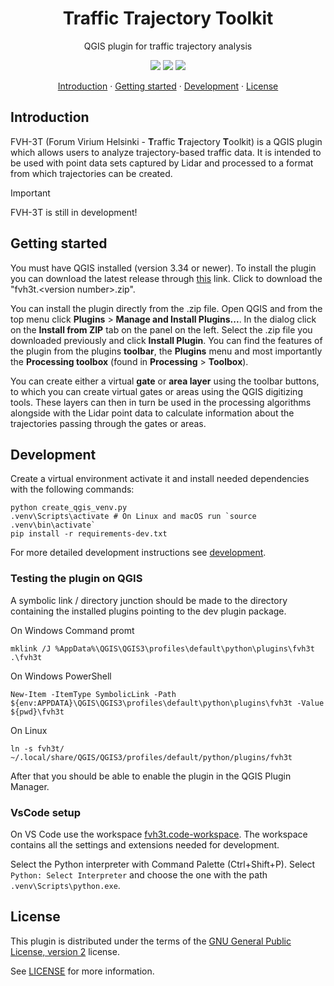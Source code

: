 <h1 align="center">Traffic Trajectory Toolkit</h2>
<p align="center">QGIS plugin for traffic trajectory analysis</p>

<!-- badges -->
<p align="center">
  <a href="https://github.com/GispoCoding/FVH-3T/actions/workflows/tests.yml">
    <img src="https://github.com/GispoCoding/fvh-3t/workflows/Tests/badge.svg"
  /></a>
  <a href="https://github.com/GispoCoding/FVH-3T/actions/workflows/code-style.yml">
    <img src="https://github.com/GispoCoding/fvh-3t/workflows/code-style/badge.svg"
  /></a>
  <a href="https://www.gnu.org/licenses/old-licenses/gpl-2.0.en.html">
    <img src="https://img.shields.io/badge/License-GPLv2-blue.svg"
  /></a>
</p>

<!-- links to sections / TOC -->
<p align="center">
  <a href="#introduction">Introduction</a>
  ·
  <a href="#getting-started">Getting started</a>
  ·
  <a href="#development">Development</a>
  ·
  <a href="#license">License</a>
</p>

## Introduction

FVH-3T (Forum Virium Helsinki - **T**raffic
**T**rajectory **T**oolkit) is a QGIS plugin which
allows users to analyze trajectory-based traffic data.
It is intended to be used with point data sets captured
by Lidar and processed to a format from which trajectories
can be created.

> [!IMPORTANT]
> FVH-3T is still in development!

## Getting started

You must have QGIS installed (version 3.34 or newer).
To install the plugin you can download the latest release through
[this](https://github.com/GispoCoding/FVH-3T/releases/latest)
link. Click to download the "fvh3t.\<version number\>.zip".

You can install the plugin directly from the .zip file. Open QGIS
and from the top menu click **Plugins** >
**Manage and Install Plugins...**. In the dialog click on the
**Install from ZIP** tab on the panel on the left. Select the .zip
file you downloaded previously and click **Install Plugin**. You can find the features of the plugin from the plugins
**toolbar**, the **Plugins** menu and most importantly the
**Processing toolbox** (found in **Processing** > **Toolbox**).

You can create either a virtual **gate** or **area layer**
using the toolbar buttons, to which you can create virtual gates or
areas using the QGIS digitizing tools. These layers can then in
turn be used in the processing algorithms alongside with
the Lidar point data to calculate information about the
trajectories passing through the gates or areas.

## Development

Create a virtual environment activate it and install needed dependencies with the following commands:
```console
python create_qgis_venv.py
.venv\Scripts\activate # On Linux and macOS run `source .venv\bin\activate`
pip install -r requirements-dev.txt
```

For more detailed development instructions see [development](docs/development.md).

### Testing the plugin on QGIS

A symbolic link / directory junction should be made to the directory containing the installed plugins pointing to the dev plugin package.

On Windows Command promt
```console
mklink /J %AppData%\QGIS\QGIS3\profiles\default\python\plugins\fvh3t .\fvh3t
```

On Windows PowerShell
```console
New-Item -ItemType SymbolicLink -Path ${env:APPDATA}\QGIS\QGIS3\profiles\default\python\plugins\fvh3t -Value ${pwd}\fvh3t
```

On Linux
```console
ln -s fvh3t/ ~/.local/share/QGIS/QGIS3/profiles/default/python/plugins/fvh3t
```

After that you should be able to enable the plugin in the QGIS Plugin Manager.

### VsCode setup

On VS Code use the workspace [fvh3t.code-workspace](fvh3t.code-workspace).
The workspace contains all the settings and extensions needed for development.

Select the Python interpreter with Command Palette (Ctrl+Shift+P). Select `Python: Select Interpreter` and choose
the one with the path `.venv\Scripts\python.exe`.

## License
This plugin is distributed under the terms of the [GNU General Public License, version 2](https://www.gnu.org/licenses/old-licenses/gpl-2.0.en.html) license.

See [LICENSE](LICENSE) for more information.
